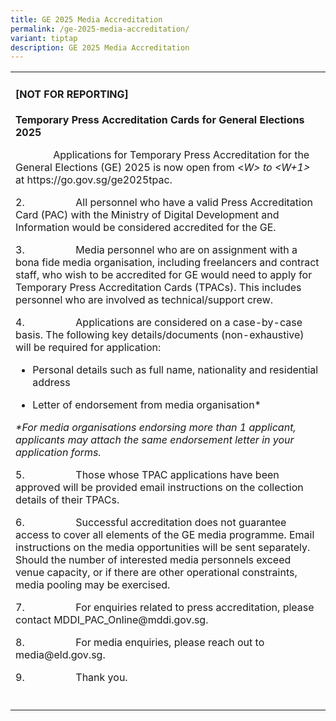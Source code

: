 ```yaml
---
title: GE 2025 Media Accreditation
permalink: /ge-2025-media-accreditation/
variant: tiptap
description: GE 2025 Media Accreditation
---
```

<table style="minWidth: 25px">
<colgroup>
<col>
</colgroup>
<tbody>
<tr>
<td rowspan="1" colspan="1">
<h4><strong>[NOT FOR REPORTING]</strong></h4>
<p></p>
<p><strong>Temporary Press Accreditation Cards for General Elections 2025</strong>
</p>
<p></p>
<p>&nbsp;&nbsp;&nbsp;&nbsp;&nbsp;&nbsp;&nbsp;&nbsp;&nbsp;&nbsp;&nbsp;&nbsp;&nbsp;
Applications for Temporary Press Accreditation for the General Elections
(GE) 2025 is now open from &lt;<em>W&gt; to &lt;W+1&gt;</em> at <a rel="noopener noreferrer nofollow" target="_blank">https://go.gov.sg/ge2025tpac</a>.&nbsp;&nbsp;</p>
<p>2.&nbsp;&nbsp;&nbsp;&nbsp;&nbsp;&nbsp;&nbsp;&nbsp;&nbsp;&nbsp;&nbsp;&nbsp;&nbsp;&nbsp;&nbsp;&nbsp;&nbsp;&nbsp;
All personnel who have a valid Press Accreditation Card (PAC) with the
Ministry of Digital Development and Information would be considered accredited
for the GE.</p>
<p>3.&nbsp;&nbsp;&nbsp;&nbsp;&nbsp;&nbsp;&nbsp;&nbsp;&nbsp;&nbsp;&nbsp;&nbsp;&nbsp;&nbsp;&nbsp;&nbsp;&nbsp;&nbsp;
Media personnel who are on assignment with a bona fide media organisation,
including freelancers and contract staff, who wish to be accredited for
GE would need to apply for Temporary Press Accreditation Cards (TPACs).
This includes personnel who are involved as technical/support crew.</p>
<p>4.&nbsp;&nbsp;&nbsp;&nbsp;&nbsp;&nbsp;&nbsp;&nbsp;&nbsp;&nbsp;&nbsp;&nbsp;&nbsp;&nbsp;&nbsp;&nbsp;&nbsp;&nbsp;
Applications are considered on a case-by-case basis. The following key
details/documents (non-exhaustive) will be required for application:</p>
<ul data-tight="true" class="tight">
<li>
<p>Personal details such as full name, nationality and residential address</p>
</li>
<li>
<p>Letter of endorsement from media organisation*</p>
</li>
</ul>
<p><em>*For media organisations endorsing more than 1 applicant, applicants may attach the same endorsement letter in your application forms.</em>
</p>
<p></p>
<p>5.&nbsp;&nbsp;&nbsp;&nbsp;&nbsp;&nbsp;&nbsp;&nbsp;&nbsp;&nbsp;&nbsp;&nbsp;&nbsp;&nbsp;&nbsp;&nbsp;&nbsp;&nbsp;
Those whose TPAC applications have been approved will be provided email
instructions on the collection details of their TPACs.</p>
<p>6.&nbsp;&nbsp;&nbsp;&nbsp;&nbsp;&nbsp;&nbsp;&nbsp;&nbsp;&nbsp;&nbsp;&nbsp;&nbsp;&nbsp;&nbsp;&nbsp;&nbsp;&nbsp;
Successful accreditation does not guarantee access to cover all elements
of the GE media programme. Email instructions on the media opportunities
will be sent separately. Should the number of interested media personnels
exceed venue capacity, or if there are other operational constraints, media
pooling may be exercised.</p>
<p>7.&nbsp;&nbsp;&nbsp;&nbsp;&nbsp;&nbsp;&nbsp;&nbsp;&nbsp;&nbsp;&nbsp;&nbsp;&nbsp;&nbsp;&nbsp;&nbsp;&nbsp;&nbsp;
For enquiries related to press accreditation, please contact <a rel="noopener noreferrer nofollow" target="_blank">MDDI_PAC_Online@mddi.gov.sg</a>.</p>
<p>8.&nbsp;&nbsp;&nbsp;&nbsp;&nbsp;&nbsp;&nbsp;&nbsp;&nbsp;&nbsp;&nbsp;&nbsp;&nbsp;&nbsp;&nbsp;&nbsp;&nbsp;&nbsp;
For media enquiries, please reach out to <a rel="noopener noreferrer nofollow" target="_blank">media@eld.gov.sg</a>.</p>
<p>9.&nbsp;&nbsp;&nbsp;&nbsp;&nbsp;&nbsp;&nbsp;&nbsp;&nbsp;&nbsp;&nbsp;&nbsp;&nbsp;&nbsp;&nbsp;&nbsp;&nbsp;&nbsp;
Thank you.</p>
</td>
</tr>
<tr>
<td rowspan="1" colspan="1">
<p></p>
</td>
</tr>
</tbody>
</table>
<p></p>